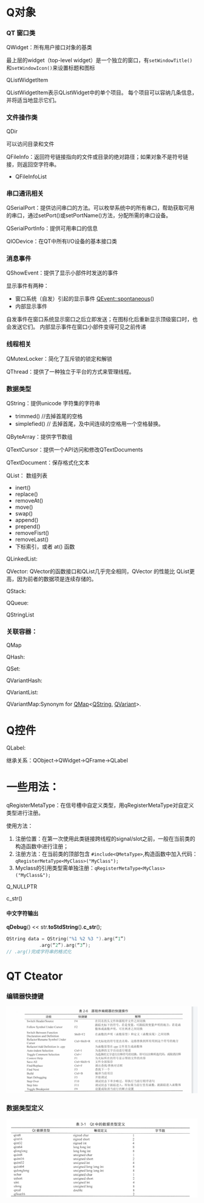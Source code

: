 # Q对象

### QT 窗口类

QWidget：所有用户接口对象的基类

最上层的widget（top-level widget）是一个独立的窗口，有`setWindowTitle()`和`setWindowIcon()`来设置标题和图标

QListWidgetItem

QListWidgetItem表示QListWidget中的单个项目。 每个项目可以容纳几条信息，并将适当地显示它们。

### 文件操作类

QDir

可以访问目录和文件

QFileInfo：返回符号链接指向的文件或目录的绝对路径；如果对象不是符号链接，则返回空字符串。

* QFileInfoList

### 串口通讯相关

QSerialPort：提供访问串口的方法。可以枚举系统中的所有串口，帮助获取可用的串口，通过setPort()或setPortName()方法，分配所需的串口设备。

QSerialPortInfo：提供可用串口的信息

QIODevice：在QT中所有I/O设备的基本接口类

### 消息事件

QShowEvent：提供了显示小部件时发送的事件

显示事件有两种：

* 窗口系统（自发）引起的显示事件 [QEvent::spontaneous](../qtcore/qevent.html#spontaneous)()
* 内部显示事件

自发事件在窗口系统显示窗口之后立即发送；在图标化后重新显示顶级窗口时，也会发送它们。 内部显示事件在窗口小部件变得可见之前传递

### 线程相关

QMutexLocker：简化了互斥锁的锁定和解锁

QThread：提供了一种独立于平台的方式来管理线程。

### 数据类型

QString：提供unicode 字符集的字符串

* trimmed() //去掉首尾的空格
* simplefied() // 去掉首尾，及中间连续的空格用一个空格替换。

QByteArray：提供字节数组

QTextCursor：提供一个API访问和修改QTextDocuments

QTextDocument：保存格式化文本

QList： 数组列表

* inert()
* replace()
* removeAt()
* move()
* swap()
* append()
* prepend()
* removeFisrt()
* removeLast()
* 下标索引，或者 at() 函数

QLinkedList:

QVector: QVector的函数接口和QList几乎完全相同，QVector<T> 的性能比 QList<T>更高，因为前者的数据项是连续存储的。

QStack:

QQueue:

QStringList

### 关联容器：

QMap

QHash:

QSet:

QVariantHash:

QVariantList:

QVariantMap:Synonym for [QMap](qmap.html)<[QString](qstring.html), [QVariant](qvariant.html)>.

# Q控件

QLabel:

继承关系：QObject->QWidget->QFrame->QLabel







# 一些用法：

qRegisterMetaType：在信号槽中自定义类型，用qRegisterMetaType对自定义类型进行注册。

使用方法：

1. 注册位置：在第一次使用此类链接跨线程的signal/slot之前，一般在当前类的构造函数中进行注册；
2. 注册方法：在当前类的顶部包含 `#include<QMetaType>`,构造函数中加入代码：`qRegisterMetaType<MyClass>("MyClass");`
3. Myclass的引用类型需单独注册：`qRegisterMetaType<MyClass>("MyClass&");`

Q_NULLPTR

c_str()

#### 中文字符输出

**qDebug**() << str.**toStdString**().**c_str**();



```c++
QString data = QString("%1 %2 %3 ").arg(“1”)
            .arg(“2”).arg(“3”);
// .arg()完成字符串的格式化
```





# QT Cteator

### 编辑器快捷键

![../img/qt5_1.png](../img/qt5_1.png)

### 数据类型定义

![数据类型定义](../img/qt5_2.png)